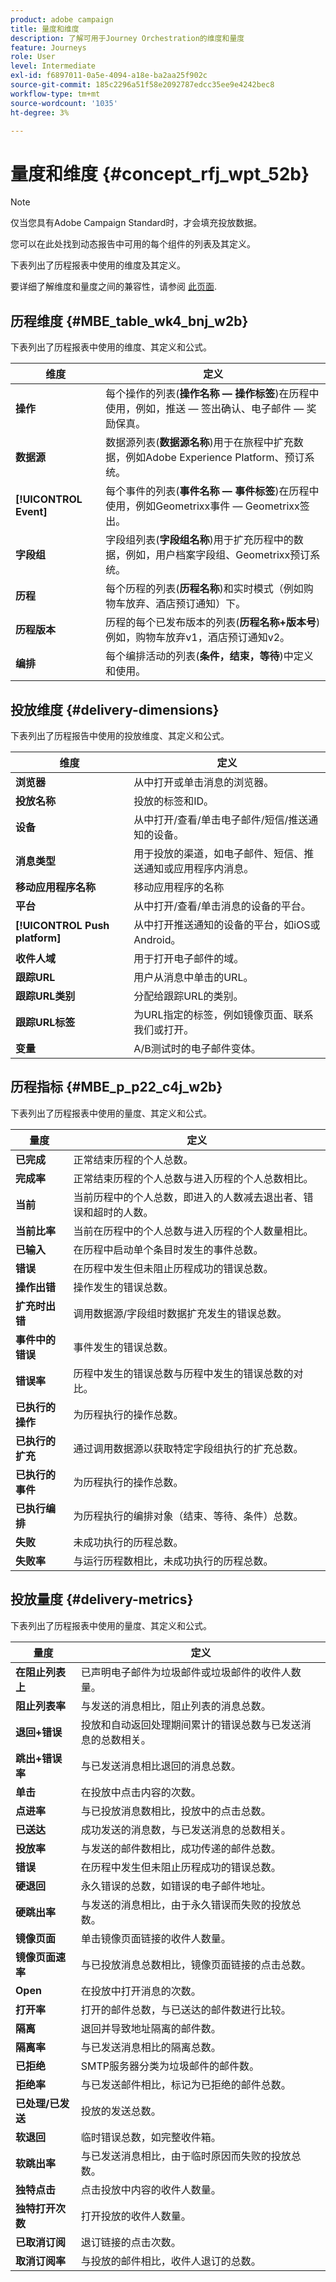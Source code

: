 ```yaml
---
product: adobe campaign
title: 量度和维度
description: 了解可用于Journey Orchestration的维度和量度
feature: Journeys
role: User
level: Intermediate
exl-id: f6897011-0a5e-4094-a18e-ba2aa25f902c
source-git-commit: 185c2296a51f58e2092787edcc35ee9e4242bec8
workflow-type: tm+mt
source-wordcount: '1035'
ht-degree: 3%

---
```


# 量度和维度 {#concept_rfj_wpt_52b}

>[!NOTE]
>
>仅当您具有Adobe Campaign Standard时，才会填充投放数据。

您可以在此处找到动态报告中可用的每个组件的列表及其定义。

下表列出了历程报表中使用的维度及其定义。

要详细了解维度和量度之间的兼容性，请参阅 [此页面](../assets/do-not-localize/dynamic_report_compatibility_journey.pdf).

## 历程维度 {#MBE_table_wk4_bnj_w2b}

下表列出了历程报表中使用的维度、其定义和公式。

| 维度 | 定义 |
|--- |--- |
| **操作** | 每个操作的列表(**操作名称 — 操作标签**)在历程中使用，例如，推送 — 签出确认、电子邮件 — 奖励保真。 |
| **数据源** | 数据源列表(**数据源名称**)用于在旅程中扩充数据，例如Adobe Experience Platform、预订系统。 |
| **[!UICONTROL Event]** | 每个事件的列表(**事件名称 — 事件标签**)在历程中使用，例如Geometrixx事件 — Geometrixx签出。 |
| **字段组** | 字段组列表(**字段组名称**)用于扩充历程中的数据，例如，用户档案字段组、Geometrixx预订系统。 |
| **历程** | 每个历程的列表(**历程名称**)和实时模式（例如购物车放弃、酒店预订通知）下。 |
| **历程版本** | 历程的每个已发布版本的列表(**历程名称+版本号**)例如，购物车放弃v1，酒店预订通知v2。 |
| **编排** | 每个编排活动的列表(**条件，结束，等待**)中定义和使用。 |

## 投放维度 {#delivery-dimensions}

下表列出了历程报告中使用的投放维度、其定义和公式。

| 维度 | 定义 |
|--- |--- |
| **浏览器** | 从中打开或单击消息的浏览器。 |
| **投放名称** | 投放的标签和ID。 |
| **设备** | 从中打开/查看/单击电子邮件/短信/推送通知的设备。 |
| **消息类型** | 用于投放的渠道，如电子邮件、短信、推送通知或应用程序内消息。 |
| **移动应用程序名称** | 移动应用程序的名称 |
| **平台** | 从中打开/查看/单击消息的设备的平台。 |
| **[!UICONTROL Push platform]** | 从中打开推送通知的设备的平台，如iOS或Android。 |
| **收件人域** | 用于打开电子邮件的域。 |
| **跟踪URL** | 用户从消息中单击的URL。 |
| **跟踪URL类别** | 分配给跟踪URL的类别。 |
| **跟踪URL标签** | 为URL指定的标签，例如镜像页面、联系我们或打开。 |
| **变量** | A/B测试时的电子邮件变体。 |

## 历程指标 {#MBE_p_p22_c4j_w2b}

下表列出了历程报表中使用的量度、其定义和公式。

| 量度 | 定义 |
|--- |---|
| **已完成** | 正常结束历程的个人总数。 |
| **完成率** | 正常结束历程的个人总数与进入历程的个人总数相比。 |
| **当前** | 当前历程中的个人总数，即进入的人数减去退出者、错误和超时的人数。 |
| **当前比率** | 当前在历程中的个人总数与进入历程的个人数量相比。 |
| **已输入** | 在历程中启动单个条目时发生的事件总数。 |
| **错误** | 在历程中发生但未阻止历程成功的错误总数。 |
| **操作出错** | 操作发生的错误总数。 |
| **扩充时出错** | 调用数据源/字段组时数据扩充发生的错误总数。 |
| **事件中的错误** | 事件发生的错误总数。 |
| **错误率** | 历程中发生的错误总数与历程中发生的错误总数的对比。 |
| **已执行的操作** | 为历程执行的操作总数。 |
| **已执行的扩充** | 通过调用数据源以获取特定字段组执行的扩充总数。 |
| **已执行的事件** | 为历程执行的操作总数。 |
| **已执行编排** | 为历程执行的编排对象（结束、等待、条件）总数。 |
| **失败** | 未成功执行的历程总数。 |
| **失败率** | 与运行历程数相比，未成功执行的历程总数。 |

## 投放量度 {#delivery-metrics}

下表列出了历程报表中使用的量度、其定义和公式。

| 量度 | 定义 |
|--- |--- |
| **在阻止列表上** | 已声明电子邮件为垃圾邮件或垃圾邮件的收件人数量。 |
| **阻止列表率** | 与发送的消息相比，阻止列表的消息总数。 |
| **退回+错误** | 投放和自动返回处理期间累计的错误总数与已发送消息的总数相关。 |
| **跳出+错误率** | 与已发送消息相比退回的消息总数。 |
| **单击** | 在投放中点击内容的次数。 |
| **点进率** | 与已投放消息数相比，投放中的点击总数。 |
| **已送达** | 成功发送的消息数，与已发送消息的总数相关。 |
| **投放率** | 与发送的邮件数相比，成功传递的邮件总数。 |
| **错误** | 在历程中发生但未阻止历程成功的错误总数。 |
| **硬退回** | 永久错误的总数，如错误的电子邮件地址。 |
| **硬跳出率** | 与发送的消息相比，由于永久错误而失败的投放总数。 |
| **镜像页面** | 单击镜像页面链接的收件人数量。 |
| **镜像页面速率** | 与已投放消息总数相比，镜像页面链接的点击总数。 |
| **Open** | 在投放中打开消息的次数。 |
| **打开率** | 打开的邮件总数，与已送达的邮件数进行比较。 |
| **隔离** | 退回并导致地址隔离的邮件数。 |
| **隔离率** | 与已发送消息相比的隔离总数。 |
| **已拒绝** | SMTP服务器分类为垃圾邮件的邮件数。 |
| **拒绝率** | 与已发送邮件相比，标记为已拒绝的邮件总数。 |
| **已处理/已发送** | 投放的发送总数。 |
| **软退回** | 临时错误总数，如完整收件箱。 |
| **软跳出率** | 与已发送消息相比，由于临时原因而失败的投放总数。 |
| **独特点击** | 点击投放中内容的收件人数量。 |
| **独特打开次数** | 打开投放的收件人数量。 |
| **已取消订阅** | 退订链接的点击次数。 |
| **取消订阅率** | 与投放的邮件相比，收件人退订的总数。 |
